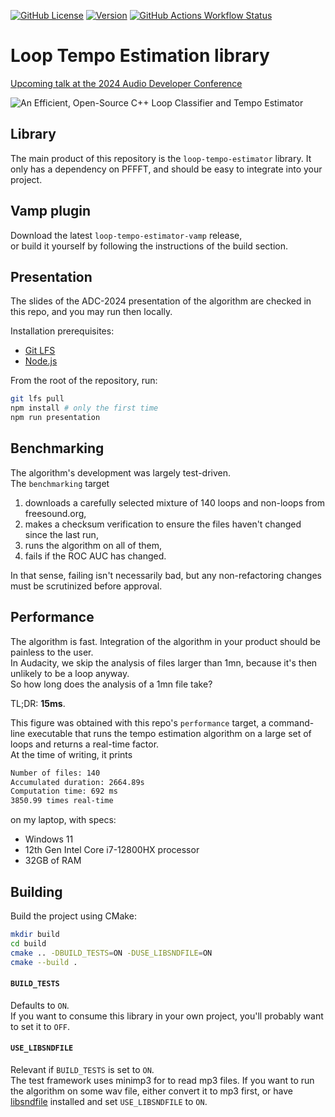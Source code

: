 [![GitHub License](https://img.shields.io/github/license/saintmatthieu/loop-tempo-estimator)](https://github.com/saintmatthieu/loop-tempo-estimator/blob/main/LICENSE)
[![Version](https://img.shields.io/github/v/release/saintmatthieu/loop-tempo-estimator)](https://github.com/saintmatthieu/loop-tempo-estimator/releases/latest)
[![GitHub Actions Workflow Status](https://img.shields.io/github/actions/workflow/status/saintmatthieu/loop-tempo-estimator/vamp-plugin.yml?logo=audacity&label=vamp-plugin)](https://github.com/saintmatthieu/loop-tempo-estimator/actions/workflows/vamp-plugin.yml)

# Loop Tempo Estimation library

[Upcoming talk at the 2024 Audio Developer Conference](https://conference.audio.dev/session/2024/an-efficient-open-source-c-loop-classifier-and-tempo-estimator/)

![An Efficient, Open-Source C++ Loop Classifier and Tempo Estimator](./ADC-2024/An%20Efficient%20Open-Source%20C++%20Loop%20Classifier%20and%20Tempo%20Estimator_TitleCard.png)

## Library

The main product of this repository is the `loop-tempo-estimator` library. It only has a dependency on PFFFT, and should be easy to integrate into your project.

## Vamp plugin

Download the latest `loop-tempo-estimator-vamp` release,<br />or build it yourself by following the instructions of the build section.

## Presentation

The slides of the ADC-2024 presentation of the algorithm are checked in this repo, and you may run then locally.

Installation prerequisites:
* [Git LFS](https://git-lfs.github.com)
* [Node.js](https://nodejs.org/fr)

From the root of the repository, run:

```sh
git lfs pull
npm install # only the first time
npm run presentation
```

## Benchmarking

The algorithm's development was largely test-driven.<br/>
The `benchmarking` target

1. downloads a carefully selected mixture of 140 loops and non-loops from freesound.org,
2. makes a checksum verification to ensure the files haven't changed since the last run,
3. runs the algorithm on all of them,
4. fails if the ROC AUC has changed.

In that sense, failing isn't necessarily bad, but any non-refactoring changes must be scrutinized before approval.

## Performance

The algorithm is fast. Integration of the algorithm in your product should be painless to the user.<br/>In Audacity, we skip the analysis of files larger than 1mn, because it's then unlikely to be a loop anyway.<br/>So how long does the analysis of a 1mn file take?

TL;DR: **15ms**.

This figure was obtained with this repo's `performance` target, a command-line executable that runs the tempo estimation algorithm on a large set of loops and returns a real-time factor.<br/>At the time of writing, it prints

```sh
Number of files: 140
Accumulated duration: 2664.89s
Computation time: 692 ms
3850.99 times real-time
```

on my laptop, with specs:

- Windows 11
- 12th Gen Intel Core i7-12800HX processor
- 32GB of RAM

## Building

Build the project using CMake:

```sh
mkdir build
cd build
cmake .. -DBUILD_TESTS=ON -DUSE_LIBSNDFILE=ON
cmake --build .
```

#### `BUILD_TESTS`

Defaults to `ON`.<br/>If you want to consume this library in your own project, you'll probably want to set it to `OFF`.

#### `USE_LIBSNDFILE`

Relevant if `BUILD_TESTS` is set to `ON`.<br/>
The test framework uses minimp3 for to read mp3 files. If you want to run the algorithm on some wav file, either convert it to mp3 first, or have [libsndfile](https://github.com/libsndfile/libsndfile) installed and set `USE_LIBSNDFILE` to `ON`.
